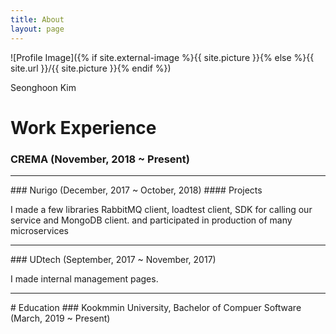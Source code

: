 ```yaml
---
title: About
layout: page
---
```


![Profile Image]({% if site.external-image %}{{ site.picture }}{% else %}{{ site.url }}/{{ site.picture }}{% endif %})


Seonghoon Kim
# Work Experience
### CREMA (November, 2018 ~ Present)
<hr>
### Nurigo (December, 2017 ~ October, 2018)
#### Projects
<p>I made a few libraries RabbitMQ client, loadtest client, SDK for calling our service and MongoDB client. and participated in production of many microservices</p>

<hr>
### UDtech (September, 2017 ~ November, 2017)
<p>I made internal management pages.</p>
<hr>
# Education
### Kookmmin University, Bachelor of Compuer Software (March, 2019 ~ Present)
